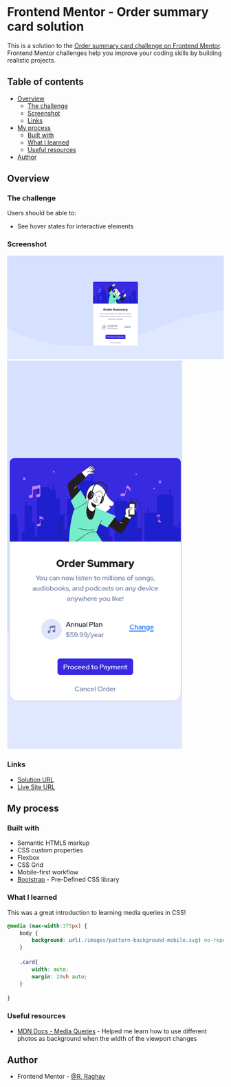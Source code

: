 # Frontend Mentor - Order summary card solution

This is a solution to the [Order summary card challenge on Frontend Mentor](https://www.frontendmentor.io/challenges/order-summary-component-QlPmajDUj). Frontend Mentor challenges help you improve your coding skills by building realistic projects. 

## Table of contents

- [Overview](#overview)
  - [The challenge](#the-challenge)
  - [Screenshot](#screenshot)
  - [Links](#links)
- [My process](#my-process)
  - [Built with](#built-with)
  - [What I learned](#what-i-learned)
  - [Useful resources](#useful-resources)
- [Author](#author)

## Overview

### The challenge

Users should be able to:

- See hover states for interactive elements

### Screenshot

![](./screenshot.png)
![](./screenshot_phone.png)

### Links

- [Solution URL](https://github.com/Ri-Raghav/order-summary)
- [Live Site URL](https://ri-raghav.github.io/order-summary)

## My process

### Built with

- Semantic HTML5 markup
- CSS custom properties
- Flexbox
- CSS Grid
- Mobile-first workflow
- [Bootstrap](https://getbootstrap.com/) - Pre-Defined CSS library

### What I learned

This was a great introduction to learning media queries in CSS!

```css
@media (max-width:375px) {
    body {
        background: url(./images/pattern-background-mobile.svg) no-repeat hsl(225, 100%, 94%);
    }

    .card{
        width: auto;
        margin: 20vh auto;
    }

}
```
### Useful resources

- [MDN Docs - Media Queries](https://developer.mozilla.org/en-US/docs/Web/CSS/@media) - Helped me learn how to use different photos as background when the width of the viewport changes

## Author

- Frontend Mentor - [@R. Raghav](https://www.frontendmentor.io/profile/Ri-Raghav)
